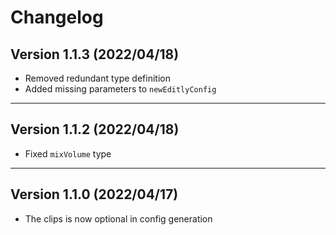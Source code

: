 # Changelog

## Version 1.1.3 (2022/04/18)

- Removed redundant type definition
- Added missing parameters to `newEditlyConfig`

---

## Version 1.1.2 (2022/04/18)

- Fixed `mixVolume` type

---

## Version 1.1.0 (2022/04/17)

- The clips is now optional in config generation
